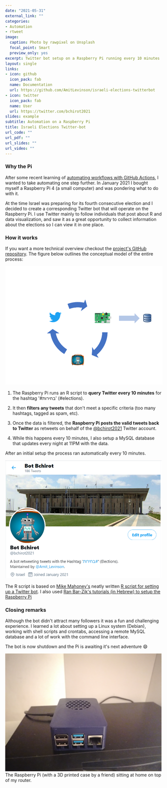 ```yaml
---
date: "2021-05-31"
external_link: ""
categories:
- Automation
- rtweet
image:
  caption: Photo by rawpixel on Unsplash
  focal_point: Smart
  preview_only: yes
excerpt: Twitter bot setup on a Raspberry Pi running every 10 minutes
layout: single
links:
- icon: github
  icon_pack: fab
  name: Documentation
  url: https://github.com/AmitLevinson/israeli-elections-twitterbot
- icon: twitter
  icon_pack: fab
  name: User
  url: https://twitter.com/bchirot2021
slides: example
subtitle: Automation on a Raspberry Pi
title: Israeli Elections Twitter-bot
url_code: ""
url_pdf: ""
url_slides: ""
url_video: ""
---
```


### Why the Pi

After some recent learning of [automating workflows with GitHub Actions](https://amitlevinson.com/blog/automated-plot-with-github-actions/), I wanted to take automating one step further. In January 2021 I bought myself a Raspberry Pi 4 (a small computer) and was pondering what to do with it.

At the time Israel was preparing for its fourth consecutive election and I decided to create a corresponding Twitter bot that will operate on the Raspberry Pi. I use Twitter mainly to follow individuals that post about R and data visualization, and saw it as a great opportunity to collect information about the elections so I can view it in one place.


### How it works

If you want a more technical overview checkout the [project's GitHub repository](https://github.com/AmitLevinson/israeli-elections-twitterbot). The figure below outlines the conceptual model of the entire process:

<img src='featured.png' width = 550>

1. The Raspberry Pi runs an R script to **query Twitter every 10 minutes** for the hashtag '#בחירות' (#elections).

2. It then **filters any tweets** that don't meet a specific criteria (too many hashtags, tagged as spam, etc).

3. Once the data is filtered, the **Raspberry Pi posts the valid tweets back to Twitter** as retweets on behalf of the [@bchirot2021](https://twitter.com/bchirot2021) Twitter account.

4. While this happens every 10 minutes, I also setup a MySQL database that updates every night at 11PM with the data.

After an initial setup the process ran automatically every 10 minutes. 

<img src="bot-img.png" width = 500>

The R script is based on [Mike Mahoney's](https://www.mm218.dev/) neatly written [R script for setting up a Twitter bot](https://github.com/mikemahoney218/retweet_bot). I also used [Ran Bar-Zik's tutorials (in Hebrew) to setup the Raspberry Pi](https://internet-israel.com/category/%D7%9E%D7%93%D7%A8%D7%99%D7%9B%D7%99%D7%9D/raspberrypi/)

### Closing remarks

Although the bot didn't attract many followers it was a fun and challenging experience. I learned a lot about setting up a Linux system (Debian), working with shell scripts and crontabs, accessing a remote MySQL database and a lot of work with the command line interface.

The bot is now shutdown and the Pi is awaiting it's next adventure :smile:

<img src='rp-min.jpg' width = 500>
<figcaption>
The Raspberry Pi (with a 3D printed case by a friend) sitting at home on top of my router.
</figcaption>